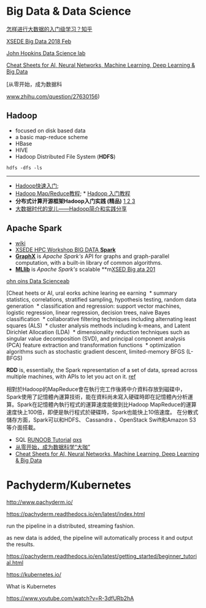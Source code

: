 
# **Big Data & Data Science**
[怎样进行大数据的入门级学习？知乎](https://www.zhihu.com/question/24761255/answer/59803163?utm_medium=social&utm_source=ZHShareTargetIDMore) 

[XSEDE Big Data 2018 Feb](https://www.psc.edu/hpc-workshop-series/big-data-february-2018)


[John Hopkins Data Science lab ](http://jhudatascience.org/courses.html)

 [Cheat Sheets for AI, Neural Networks, Machine Learning, Deep Learning & Big Data](https://becominghuman.ai/cheat-sheets-for-ai-neural-networks-machine-learning-deep-learning-big-data-678c51b4b463)

[从零开始，成为数据科

www.zhihu.com/question/27630156)

## Hadoop
 * focused on disk based data
 * a basic map-reduce scheme
 * HBase
 * HIVE
 * Hadoop Distributed File System (**HDFS**)
```
hdfs -dfs -ls
```

---
  * [Hadoop快速入门](https://hadoop.apache.org/docs/r1.0.4/cn/quickstart.html);
  * [Hadoop Map/Reduce教程](http://hadoop.apache.org/docs/r1.0.4/cn/mapred_tutorial.html); * [Hadoop 入门教程](http://hustlijian.github.io/tutorial/2015/06/19/Hadoop%E5%85%A5%E9%97%A8%E4%BD%BF%E7%94%A8.html)
  * **分布式计算开源框架Hadoop入门实践 (精品)** [1 ](http://www.infoq.com/cn/articles/hadoop-intro)[2    ](http://www.infoq.com/cn/articles/hadoop-config-tip)[3](http://www.infoq.com/cn/articles/hadoop-process-develop)
  * [大数据时代的宠儿——Hadoop简介和实践分享](http://www.cnblogs.com/chijianqiang/archive/2012/06/25/hadoop-info.html)

## Apache Spark
  * [wiki](https://en.wikipedia.org/wiki/Apache_Spark)
  * [XSEDE HPC Workshop BIG DATA **Spark**](https://www.psc.edu/hpc-workshop-series/big-data-september-2017)
  * [**GraphX**](https://spark.apache.org/graphx/) is *Apache Spark's* API for graphs and graph-parallel computation, with a built-in library of common algorithms.
 * [**MLlib**](https://spark.apache.org/mllib/) is *Apache Spark's* scalable **m[XSED Big ata 201 ](https://www.psc.edu/hpc-workshp-seriesbig-data-ebruary-01)


[ohn oins Data Scienceab ](http://hudaascience.org/courses.html)

 [Cheat heets or AI, ural eorks achine learing ee earning 
​	 * summary statistics, correlations, stratified sampling, hypothesis testing, random data generation
​	* classification and regression: support vector machines, logistic regression, linear regression, decision trees, naive Bayes classification
​	* collaborative filtering techniques including alternating least squares (ALS)
​	* cluster analysis methods including k-means, and Latent Dirichlet Allocation (LDA)
​	* dimensionality reduction techniques such as singular value decomposition (SVD), and principal component analysis (PCA)
feature extraction and transformation functions
​	* optimization algorithms such as stochastic gradient descent, limited-memory BFGS (L-BFGS)

**RDD** is, essentially, the Spark representation of a set of data, spread across multiple machines, with APIs to let you act on it. [ref](https://stackoverflow.com/questions/34433027/what-is-rdd-in-spark)

相對於Hadoop的MapReduce會在執行完工作後將中介資料存放到磁碟中，Spark使用了記憶體內運算技術，能在資料尚未寫入硬碟時即在記憶體內分析運算。Spark在記憶體內執行程式的運算速度能做到比Hadoop MapReduce的運算速度快上100倍，即便是執行程式於硬碟時，Spark也能快上10倍速度。
在分散式儲存方面，Spark可以和HDFS、 Cassandra 、OpenStack Swift和Amazon S3等介面搭載。 

* SQL [RUNOOB Tutorial](http://www.runoob.com/sql/sql-tutorial.html)
[qxs](http://www.evernote.com/l/ALwu-WUctipEJYydR_fyONgAvo3o_ljN5_Q/)
* [从零开始，成为数据科学“大咖”](http://www.infoq.com/cn/news/2014/10/to-be-the-master-of-data-science)
* [Cheat Sheets for AI, Neural Networks, Machine Learning, Deep Learning & Big Data](https://becominghuman.ai/cheat-sheets-for-ai-neural-networks-machine-learning-deep-learning-big-data-678c51b4b463)





# Pachyderm/Kubernetes

 http://www.pachyderm.io/

https://pachyderm.readthedocs.io/en/latest/index.html



run the pipeline in a distributed, streaming fashion.

as new data is added, the pipeline will automatically process it and output the results.



https://pachyderm.readthedocs.io/en/latest/getting_started/beginner_tutorial.html





https://kubernetes.io/

What is Kubernetes

https://www.youtube.com/watch?v=R-3dfURb2hA

















